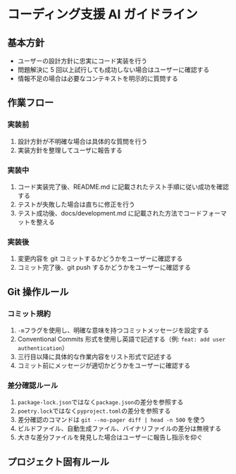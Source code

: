 # コーディング支援 AI ガイドライン

## 基本方針

- ユーザーの設計方針に忠実にコード実装を行う
- 問題解決に 5 回以上試行しても成功しない場合はユーザーに確認する
- 情報不足の場合は必要なコンテキストを明示的に質問する

## 作業フロー

### 実装前

1. 設計方針が不明確な場合は具体的な質問を行う
2. 実装方針を整理してユーザに報告する

### 実装中

1. コード実装完了後、README.md に記載されたテスト手順に従い成功を確認する
2. テストが失敗した場合は直ちに修正を行う
3. テスト成功後、docs/development.md に記載された方法でコードフォーマットを整える

### 実装後

1. 変更内容を git コミットするかどうかをユーザーに確認する
2. コミット完了後、git push するかどうかをユーザーに確認する

## Git 操作ルール

### コミット規約

1. `-m`フラグを使用し、明確な意味を持つコミットメッセージを設定する
2. Conventional Commits 形式を使用し英語で記述する（例: `feat: add user authentication`）
3. 三行目以降に具体的な作業内容をリスト形式で記述する
4. コミット前にメッセージが適切かどうかをユーザーに確認する

### 差分確認ルール

1. `package-lock.json`ではなく`package.json`の差分を参照する
2. `poetry.lock`ではなく`pyproject.toml`の差分を参照する
3. 差分確認のコマンドは `git --no-pager diff | head -n 500` を使う
4. ビルドファイル、自動生成ファイル、バイナリファイルの差分は無視する
5. 大きな差分ファイルを発見した場合はユーザーに報告し指示を仰ぐ

## プロジェクト固有ルール
